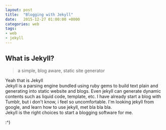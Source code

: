 ```yaml
---
layout: post
title:  "Blogging with Jekyll"
date:   2015-12-27 01:00:00 +0000
categories: web
tags:
- web
- jekyll
---
```


## What is Jekyll?

> a simple, blog aware, static site generator

Yeah that is Jekyll<br>
Jekyll is a parsing engine bundled using ruby gems to build text plain and generating into static website and blogs. Even jekyll can generate dynamic contents such as liquid code, template, etc.
I have already start a blog with Tumblr, but i don't know, i feel so uncomfortable.
I'm looking jekyll from google, and learn how to use jekyll, met bla bla bla.<br>
Jekyll is the right choices to start a blogging software for me.


:^)


